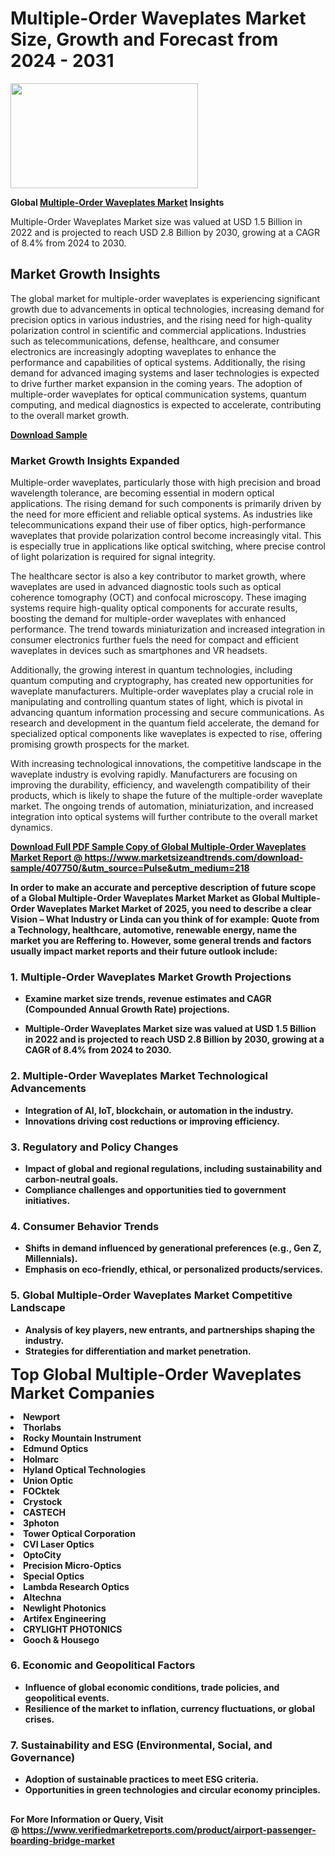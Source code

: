 <H1>Multiple-Order Waveplates Market Size, Growth and Forecast from 2024 - 2031</H1><img class="aligncenter size-medium wp-image-584254" src="https://thirdeyenews.in/wp-content/uploads/2024/09/Global-Market-Research-300x168.jpeg" alt="" width="300" height="168" /><p><strong>Global&nbsp;<a href="https://www.marketsizeandtrends.com/download-sample/407750/&amp;utm_source=Pulse&amp;utm_medium=218">Multiple-Order Waveplates Market</a> Insights</strong></p><p>Multiple-Order Waveplates Market size was valued at USD 1.5 Billion in 2022 and is projected to reach USD 2.8 Billion by 2030, growing at a CAGR of 8.4% from 2024 to 2030.</p><p><h2>Market Growth Insights</h2> <p>The global market for multiple-order waveplates is experiencing significant growth due to advancements in optical technologies, increasing demand for precision optics in various industries, and the rising need for high-quality polarization control in scientific and commercial applications. Industries such as telecommunications, defense, healthcare, and consumer electronics are increasingly adopting waveplates to enhance the performance and capabilities of optical systems. Additionally, the rising demand for advanced imaging systems and laser technologies is expected to drive further market expansion in the coming years. The adoption of multiple-order waveplates for optical communication systems, quantum computing, and medical diagnostics is expected to accelerate, contributing to the overall market growth.</p> <p><strong><a href="#">Download Sample</a></strong></p> <h3>Market Growth Insights Expanded</h3> <p>Multiple-order waveplates, particularly those with high precision and broad wavelength tolerance, are becoming essential in modern optical applications. The rising demand for such components is primarily driven by the need for more efficient and reliable optical systems. As industries like telecommunications expand their use of fiber optics, high-performance waveplates that provide polarization control become increasingly vital. This is especially true in applications like optical switching, where precise control of light polarization is required for signal integrity.</p> <p>The healthcare sector is also a key contributor to market growth, where waveplates are used in advanced diagnostic tools such as optical coherence tomography (OCT) and confocal microscopy. These imaging systems require high-quality optical components for accurate results, boosting the demand for multiple-order waveplates with enhanced performance. The trend towards miniaturization and increased integration in consumer electronics further fuels the need for compact and efficient waveplates in devices such as smartphones and VR headsets.</p> <p>Additionally, the growing interest in quantum technologies, including quantum computing and cryptography, has created new opportunities for waveplate manufacturers. Multiple-order waveplates play a crucial role in manipulating and controlling quantum states of light, which is pivotal in advancing quantum information processing and secure communications. As research and development in the quantum field accelerate, the demand for specialized optical components like waveplates is expected to rise, offering promising growth prospects for the market.</p> <p>With increasing technological innovations, the competitive landscape in the waveplate industry is evolving rapidly. Manufacturers are focusing on improving the durability, efficiency, and wavelength compatibility of their products, which is likely to shape the future of the multiple-order waveplate market. The ongoing trends of automation, miniaturization, and increased integration into optical systems will further contribute to the overall market dynamics.</p> <p><strong><a href="#"></p><p><span class=""><strong>Download Full PDF Sample Copy of Global Multiple-Order Waveplates Market Report</strong> @ <a href="https://www.marketsizeandtrends.com/download-sample/407750/&amp;utm_source=Pulse&amp;utm_medium=218" target="_blank">https://www.marketsizeandtrends.com/download-sample/407750/&amp;utm_source=Pulse&amp;utm_medium=218</a></span></p><p>In order to make an accurate and perceptive description of future scope of a Global&nbsp;Multiple-Order Waveplates Market Market as Global&nbsp;Multiple-Order Waveplates Market Market of 2025, you need to describe a clear Vision &ndash; What Industry or Linda can you think of for example: Quote from a Technology, healthcare, automotive, renewable energy, name the market you are Reffering to. However, some general trends and factors usually impact market reports and their future outlook include:</p><h3>1.&nbsp;<strong>Multiple-Order Waveplates Market Growth Projections</strong></h3><ul><li>Examine market size trends, revenue estimates and CAGR (Compounded Annual Growth Rate) projections.</li><li><p>Multiple-Order Waveplates Market size was valued at USD 1.5 Billion in 2022 and is projected to reach USD 2.8 Billion by 2030, growing at a CAGR of 8.4% from 2024 to 2030.</p></li></ul><h3>2.&nbsp;<strong>Multiple-Order Waveplates Market Technological Advancements</strong></h3><ul><li>Integration of AI, IoT, blockchain, or automation in the industry.</li><li>Innovations driving cost reductions or improving efficiency.</li></ul><h3>3.&nbsp;<strong>Regulatory and Policy Changes</strong></h3><ul><li>Impact of global and regional regulations, including sustainability and carbon-neutral goals.</li><li>Compliance challenges and opportunities tied to government initiatives.</li></ul><h3>4.&nbsp;<strong>Consumer Behavior Trends</strong></h3><ul><li>Shifts in demand influenced by generational preferences (e.g., Gen Z, Millennials).</li><li>Emphasis on eco-friendly, ethical, or personalized products/services.</li></ul><h3>5.&nbsp;<strong>Global Multiple-Order Waveplates Market Competitive Landscape</strong></h3><ul><li>Analysis of key players, new entrants, and partnerships shaping the industry.</li><li>Strategies for differentiation and market penetration.</li></ul><p data-pm-slice="1 1 []"><span style="color: inherit; font-family: inherit; font-size: 25px;">Top Global Multiple-Order Waveplates Market Companies</span></p><div class="" data-test-id=""><p><li>Newport</li><li> Thorlabs</li><li> Rocky Mountain Instrument</li><li> Edmund Optics</li><li> Holmarc</li><li> Hyland Optical Technologies</li><li> Union Optic</li><li> FOCktek</li><li> Crystock</li><li> CASTECH</li><li> 3photon</li><li> Tower Optical Corporation</li><li> CVI Laser Optics</li><li> OptoCity</li><li> Precision Micro-Optics</li><li> Special Optics</li><li> Lambda Research Optics</li><li> Altechna</li><li> Newlight Photonics</li><li> Artifex Engineering</li><li> CRYLIGHT PHOTONICS</li><li> Gooch & Housego</li></p></div><h3>6.&nbsp;<strong>Economic and Geopolitical Factors</strong></h3><ul><li>Influence of global economic conditions, trade policies, and geopolitical events.</li><li>Resilience of the market to inflation, currency fluctuations, or global crises.</li></ul><h3>7.&nbsp;<strong>Sustainability and ESG (Environmental, Social, and Governance)</strong></h3><ul><li>Adoption of sustainable practices to meet ESG criteria.</li><li>Opportunities in green technologies and circular economy principles.</li></ul><h2><strong style="font-size: 14px;">For More Information or Query, Visit @&nbsp;</strong><a style="background-color: #ffffff; font-size: 14px;" href="https://www.marketsizeandtrends.com/report/multiple-order-waveplates-market/" target="_blank">https://www.verifiedmarketreports.com/product/airport-passenger-boarding-bridge-market</a></h2>
